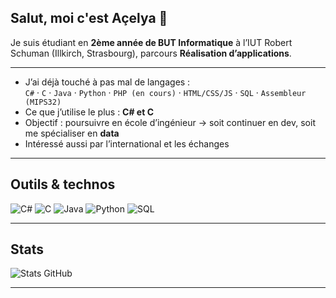 ## Salut, moi c'est Açelya 👋

Je suis étudiant en **2ème année de BUT Informatique** à l’IUT Robert Schuman (Illkirch, Strasbourg), parcours **Réalisation d’applications**.  

---

- J’ai déjà touché à pas mal de langages :  
  `C#` · `C` · `Java` · `Python` · `PHP (en cours)` · `HTML/CSS/JS` · `SQL` · `Assembleur (MIPS32)`  
- Ce que j’utilise le plus : **C# et C**  
- Objectif : poursuivre en école d’ingénieur → soit continuer en dev, soit me spécialiser en **data**  
- Intéressé aussi par l’international et les échanges  

---

## Outils & technos
![C#](https://img.shields.io/badge/-C%23-239120?logo=csharp&logoColor=white&style=flat)
![C](https://img.shields.io/badge/-C-A8B9CC?logo=c&logoColor=white&style=flat)
![Java](https://img.shields.io/badge/-Java-007396?logo=java&logoColor=white&style=flat)
![Python](https://img.shields.io/badge/-Python-3776AB?logo=python&logoColor=white&style=flat)
![SQL](https://img.shields.io/badge/-SQL-003B57?logo=sqlite&logoColor=white&style=flat)

---

## Stats
![Stats GitHub](https://github-readme-stats.vercel.app/api?username=shenmueqlf&show_icons=true&theme=radical)

---
